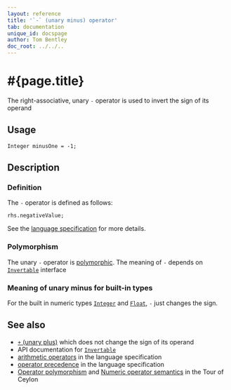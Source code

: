 ```yaml
---
layout: reference
title: '`-` (unary minus) operator'
tab: documentation
unique_id: docspage
author: Tom Bentley
doc_root: ../../..
---
```


# #{page.title}

The right-associative, unary `-` operator is used to invert the sign of its operand

## Usage 

    Integer minusOne = -1;

## Description

### Definition

The `-` operator is defined as follows:

<!-- check:none -->
    rhs.negativeValue;

See the [language specification](#{site.urls.spec_current}#arithmetic) for more details.

### Polymorphism

The unary `-` operator is [polymorphic](#{page.doc_root}/reference/operator/operator-polymorphism). 
The meaning of `-` depends on 
[`Invertable`](#{site.urls.apidoc_current}/Invertable.type.html) interface

### Meaning of unary minus for built-in types

For the built in numeric types
[`Integer`](#{site.urls.apidoc_current}/class_Integer.html) and
[`Float`](#{site.urls.apidoc_current}/class_Float.html), `-` 
just changes the sign.

## See also

* [`+` (unary plus)](../unary_plus) which does not change the sign of its 
  operand
* API documentation for [`Invertable`](#{site.urls.apidoc_current}/Invertable.type.html)
* [arithmetic operators](#{site.urls.spec_current}#arithmetic) in the 
  language specification
* [operator precedence](#{site.urls.spec_current}#operatorprecedence) in the 
  language specification
* [Operator polymorphism](#{page.doc_root}/tour/language-module/#operator_polymorphism) 
  and 
  [Numeric operator semantics](#{page.doc_root}/tour/language-module/#numeric_operator_semantics) 
  in the Tour of Ceylon


